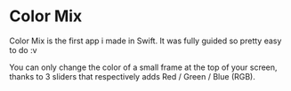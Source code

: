 # Color Mix

Color Mix is the first app i made in Swift. It was fully guided so pretty easy to do :v

You can only change the color of a small frame at the top of your screen, thanks to 3 sliders that respectively adds Red / Green / Blue (RGB).
